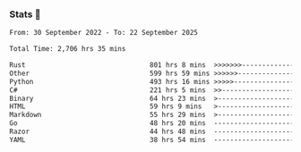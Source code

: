 ### Stats 👋
<!--START_SECTION:waka-->

```txt
From: 30 September 2022 - To: 22 September 2025

Total Time: 2,706 hrs 35 mins

Rust                               801 hrs 8 mins  >>>>>>>------------------   29.60 %
Other                              599 hrs 59 mins >>>>>>-------------------   22.17 %
Python                             493 hrs 16 mins >>>>>--------------------   18.22 %
C#                                 221 hrs 5 mins  >>-----------------------   08.17 %
Binary                             64 hrs 23 mins  >------------------------   02.38 %
HTML                               59 hrs 9 mins   >------------------------   02.19 %
Markdown                           55 hrs 29 mins  >------------------------   02.05 %
Go                                 48 hrs 20 mins  -------------------------   01.79 %
Razor                              44 hrs 48 mins  -------------------------   01.66 %
YAML                               38 hrs 54 mins  -------------------------   01.44 %
```

<!--END_SECTION:waka-->

<!--
**buhaytza2005/buhaytza2005** is a ✨ _special_ ✨ repository because its `README.md` (this file) appears on your GitHub profile.

Here are some ideas to get you started:

- 🔭 I’m currently working on ...
- 🌱 I’m currently learning ...
- 👯 I’m looking to collaborate on ...
- 🤔 I’m looking for help with ...
- 💬 Ask me about ...
- 📫 How to reach me: ...
- 😄 Pronouns: ...
- ⚡ Fun fact: ...
-->


